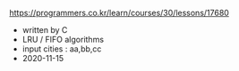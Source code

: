 
https://programmers.co.kr/learn/courses/30/lessons/17680

- written by C
- LRU / FIFO algorithms
- input cities : aa,bb,cc
- 2020-11-15
